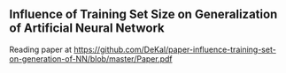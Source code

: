 ## Influence of Training Set Size on Generalization of Artificial Neural Network
Reading paper at
https://github.com/DeKal/paper-influence-training-set-on-generation-of-NN/blob/master/Paper.pdf
